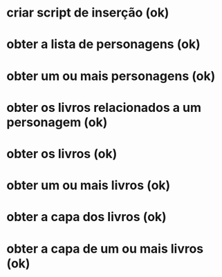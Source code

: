 # criar script de inserção (ok)

# obter a lista de personagens (ok)
# obter um ou mais personagens (ok)
# obter os livros relacionados a um personagem (ok)

# obter os livros (ok)
# obter um ou mais livros (ok)
# obter a capa dos livros (ok)
# obter a capa de um ou mais livros (ok)